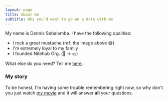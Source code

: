 ```yaml
---
layout: page
title: About me
subtitle: Why you'd want to go on a date with me
---
```


My name is Dennis Sebalemba. I have the following qualities:

- I rock a great mustache (ref: the image above 😅)
- I'm extremely loyal to my family
- I founded Nitehub Org. (🏢 → 💵)

What else do you need? Tell me [here](mailto:dennis.sebalemba@gmail.com).

### My story

To be honest, I'm having some trouble remembering right now, so why don't you just watch [my movie](https://en.wikipedia.org/wiki/The_Princess_Bride_%28film%29) and it will answer **all** your questions.
